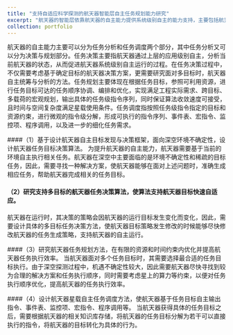 ```yaml
---
title: "支持自适应科学探测的航天器智能层自主任务规划能力研究"
excerpt: "航天器的智能层依靠航天器的自主能力提供系统级别自主的能力支持，主要包括航天器自主任务决策、规划和调度。深空探测任务自主能力通过在探测器上构建智能自主软硬件系统，根据对空间环境的感知和认识，利用计算机知识建模技术、人工智能理论方法，自主进行任务的决策、规划和调度，得到可达目标状态的合理活动序列，实现探测器无人参与情况下长时间自主安全运行。该技术不仅可以满足深空探测任务的复杂性和实时性要求，同时可以用于近地卫星的任务规划，提高探测任务可靠性和科学回报、减少费用，是空间探测领域亟待解决的一项关键技术。"
collection: portfolio
---
```



航天器的自主能力主要可以分为任务分析和任务调度两个部分，其中任务分析又可以分为决策与规划部分。任务决策主要指航天器通过上层的应用级别自主，分析当前航天器的状态，从而促进航天器系统级别自主运行的过程。在任务决策过程中，不仅需要考虑基于确定目标的航天器决策方案，更需要研究面对多目标时，航天器自主统筹与分析的方法。任务规划主要体现在根据任务目标，参照可利用资源，进行任务目标可达的任务顺序协调、编排和优化，实现满足工程实际需求、跨目标、多载荷的宏观规划，输出具体的任务级指令序列，同时保证算法收敛速度可接受，且时间与空间复杂度满足星载使用条件。任务调度指按照任务级指令指定的目标和资源约束，进行微观的指令级分解，形成可执行的指令序列、事件表、宏指令、监控项、程序调用，以及进一步的细化任务需求。

####（1）基于设计航天器自主目标发现与决策框架，面向深空环境不确定性，设计航天器任务目标决策算法。
为提升航天器的自主能力，航天器需要基于当前的环境自主执行相关任务。航天器在深空中主要面临的是环境不确定性和稀疏的目标任务，因此，需要寻找一种解决方案，使航天器能够在面对上述问题时，准确生成相应任务，帮助航天器完成相关的任务目标。

#### （2）研究支持多目标的航天器任务决策算法，使算法支持航天器目标快速自适应。
航天器在运行时，其决策的策略会因航天器的运行目标发生变化而变化，因此，需要设计具体的多目标任务决策方法，使航天器目标策略发生修改的时候能够尽快修改航天器的任务生成策略，支持航天器的自主运行。

####（3）研究航天器任务规划方法，在有限的资源和时间约束内优化并提高航天器任务执行效率。
当航天器面对多个任务目标时，其需要选择最合适的任务目标执行。由于深空探测过程中，机遇不确定性较大，因此需要航天器尽快寻找到较为合理的解决方案和任务执行顺序，同时需要考虑星上的算力等约束，以便对任务执行顺序优化，提高航天器的任务执行效率。

####（4）设计航天器星载自主任务调度方法，使航天器基于任务目标自主输出指令、事件表、监控项、宏指令、程序调用等。
当航天器获得具体的任务目标之后，需要根据航天器的相关知识库存储，将航天器的任务目标分解为若干可以直接执行的指令，将航天器的目标转化为具体的行为。
